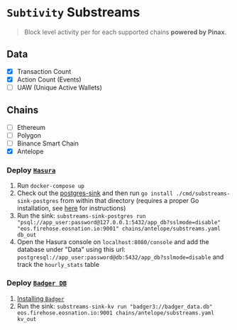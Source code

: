 # `Subtivity` Substreams

> Block level activity per for each supported chains **powered by Pinax**.

## Data

- [x] Transaction Count
- [x] Action Count (Events)
- [ ] UAW (Unique Active Wallets)

## Chains

- [ ] Ethereum
- [ ] Polygon
- [ ] Binance Smart Chain
- [x] Antelope

### Deploy [`Hasura`](https://hasura.io)

1. Run `docker-compose up`
2. Check out the [postgres-sink](https://github.com/streamingfast/substreams-sink-postgres#setup) and then run 
`go install ./cmd/substreams-sink-postgres` from within that directory (requires a proper Go installation, see 
[here](https://github.com/EOS-Nation/substreams-antelope-core#go) for instructions)
3. Run the sink: `substreams-sink-postgres run "psql://app_user:password@127.0.0.1:5432/app_db?sslmode=disable" "eos.firehose.eosnation.io:9001" chains/antelope/substreams.yaml db_out`
4. Open the Hasura console on `localhost:8080/console` and add the database under "Data" using this url: `postgresql://app_user:password@db:5432/app_db?sslmode=disable` and track the `hourly_stats` table

### Deploy [`Badger DB`](https://github.com/dgraph-io/badger)

1. [Installing `Badger`](https://github.com/dgraph-io/badger#installing)
2. Run the sink: `substreams-sink-kv run "badger3://badger_data.db" eos.firehose.eosnation.io:9001 chains/antelope/substreams.yaml kv_out`
